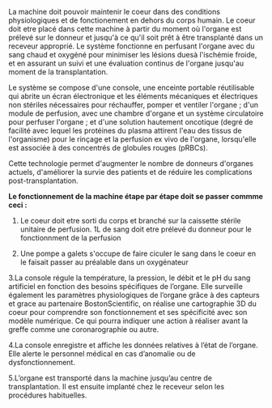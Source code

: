 La machine doit pouvoir maintenir le coeur dans des conditions physiologiques et de fonctionement en dehors du corps humain. 
Le coeur doit etre placé dans cette machine à partir du moment où l'organe est prélevé sur le donneur et jusqu'à ce qu'il soit prêt à être transplanté
dans un receveur approprié. 
Le système fonctionne en perfusant l'organe avec du sang chaud et oxygéné pour minimiser les lésions duesà l'ischémie froide,
et en assurant un suivi et une évaluation continus de l'organe jusqu'au moment de la transplantation.

Le système se compose d'une console, une enceinte portable réutilisable qui abrite un écran électronique et les éléments mécaniques et 
électriques non stériles nécessaires pour réchauffer, pomper et ventiler l'organe ; 
d'un module de perfusion, avec une chambre d'organe et un système circulatoire pour perfuser l'organe ;
et d'une solution hautement oncotique (degré de facilité avec lequel les protéines du plasma attirent l'eau des tissus de l'organisme)
pour le rinçage et la perfusion ex vivo de l'organe, lorsqu'elle est associée à des concentrés de globules rouges (pRBCs). 

Cette technologie permet d'augmenter le nombre de donneurs d'organes actuels, d'améliorer la survie des patients
et de réduire les complications post-transplantation.

**Le fonctionnement de la machine étape par étape doit se passer commme ceci :**

1. Le coeur doit etre sorti du corps et branché sur la caissette stérile unitaire de perfusion. 
  1L de sang doit etre prélevé du donneur pour le fonctionnment de la perfusion

2. Une pompe a galets s'occupe de faire ciculer le sang dans le coeur en le faisait passer au préalable dans un oxygénateur 

3.La console régule la température, la pression, le débit et le pH du sang artificiel en fonction des besoins spécifiques de l’organe. Elle surveille également les paramètres physiologiques de l’organe grâce à des capteurs et grace au partenaire BostonScientific, on réalise une cartographie 3D du coeur pour comprendre son fonctionnement et ses spécificité avec son modèle numérique. Ce qui pourra indiquer une action à réaliser avant la greffe comme une coronarographie ou autre.

4.La console enregistre et affiche les données relatives à l’état de l’organe. Elle alerte le personnel médical en cas d’anomalie ou de dysfonctionnement.

5.L’organe est transporté dans la machine jusqu’au centre de transplantation. Il est ensuite implanté chez le receveur selon les procédures habituelles.

